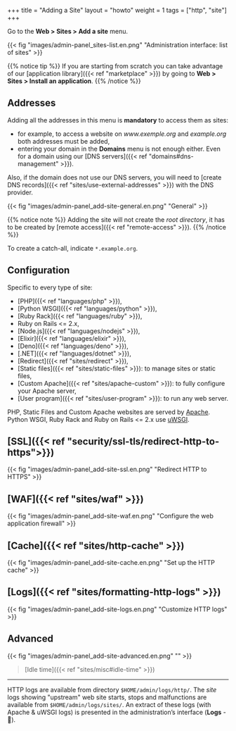 +++
title = "Adding a Site"
layout = "howto"
weight = 1
tags = ["http", "site"]
+++

Go to the **Web > Sites > Add a site** menu.

{{< fig "images/admin-panel_sites-list.en.png" "Administration interface: list of sites" >}}

{{% notice tip %}}
If you are starting from scratch you can take advantage of our [application library]({{< ref "marketplace" >}}) by going to **Web > Sites > Install an application**.
{{% /notice %}}

## Addresses
Adding all the addresses in this menu is **mandatory** to access them as sites:
- for example, to access a website on *www\.exemple.org* and *example.org* both addresses must be added,
- entering your domain in the **Domains** menu is not enough either. Even for a domain using our [DNS servers]({{< ref "domains#dns-management" >}}).

Also, if the domain does not use our DNS servers, you will need to [create DNS records]({{< ref "sites/use-external-addresses" >}}) with the DNS provider.

{{< fig "images/admin-panel_add-site-general.en.png" "General" >}}

{{% notice note %}}
Adding the site will not create the *root directory*, it has to be created by [remote access]({{< ref "remote-access" >}}).
{{% /notice %}}

To create a catch-all, indicate `*.example.org`.

## Configuration
Specific to every type of site:

- [PHP]({{< ref "languages/php" >}}),
- [Python WSGI]({{< ref "languages/python" >}}),
- [Ruby Rack]({{< ref "languages/ruby" >}}),
- Ruby on Rails <= 2.x,
- [Node.js]({{< ref "languages/nodejs" >}}),
- [Elixir]({{< ref "languages/elixir" >}}),
- [Deno]({{< ref "languages/deno" >}}),
- [.NET]({{< ref "languages/dotnet" >}}),
- [Redirect]({{< ref "sites/redirect" >}}),
- [Static files]({{< ref "sites/static-files" >}}): to manage sites or static files,
- [Custom Apache]({{< ref "sites/apache-custom" >}}): to fully configure your Apache server,
- [User program]({{< ref "sites/user-program" >}}): to run any web server.

PHP, Static Files and Custom Apache websites are served by [Apache](https://httpd.apache.org/). Python WSGI, Ruby Rack and Ruby on Rails <= 2.x use [uWSGI](https://uwsgi-docs.readthedocs.io/en/latest/).

## [SSL]({{< ref "security/ssl-tls/redirect-http-to-https">}})
{{< fig "images/admin-panel_add-site-ssl.en.png" "Redirect HTTP to HTTPS" >}}

## [WAF]({{< ref "sites/waf" >}})
{{< fig "images/admin-panel_add-site-waf.en.png" "Configure the web application firewall" >}}

## [Cache]({{< ref "sites/http-cache" >}})
{{< fig "images/admin-panel_add-site-cache.en.png" "Set up the HTTP cache" >}}

## [Logs]({{< ref "sites/formatting-http-logs" >}})
{{< fig "images/admin-panel_add-site-logs.en.png" "Customize HTTP logs" >}}

## Advanced
{{< fig "images/admin-panel_add-site-advanced.en.png" "" >}}

> [Idle time]({{< ref "sites/misc#idle-time" >}})

---

HTTP logs are available from directory `$HOME/admin/logs/http/`. The *site* logs showing "upstream" web site starts, stops and malfunctions are available from `$HOME/admin/logs/sites/`. An extract of these logs (with Apache & uWSGI logs) is presented in the administration’s interface (**Logs** - 📄).
